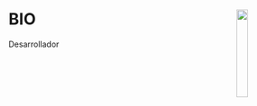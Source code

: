 <div>
  <h1>BIO
<img src="https://i.pinimg.com/originals/ec/00/e0/ec00e04679ab0be4780ff840e12709fd.gif" width='20%' align="right">
  </h1>
 <p> Desarrollador </p>
</div>

<!--
**edpanxd/edpanxd** is a ✨ _special_ ✨ repository because its `README.md` (this file) appears on your GitHub profile.

Here are some ideas to get you started:

- 🔭 I’m currently working on ...
- 🌱 I’m currently learning ...
- 👯 I’m looking to collaborate on ...
- 🤔 I’m looking for help with ...
- 💬 Ask me about ...
- 📫 How to reach me: ...
- 😄 Pronouns: ...
- ⚡ Fun fact: ...
-->
